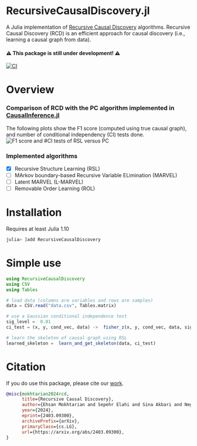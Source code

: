
# RecursiveCausalDiscovery.jl
A Julia implementation of [Recursive Causal Discovery](https://arxiv.org/abs/2403.09300) algorithms. Recursive Causal Discovery (RCD) is an efficient approach for causal discovery (i.e., learning a causal graph from data).

#### ⚠️ This package is still under development! ⚠️
[![CI](https://github.com/sepehr78/RecursiveCausalDiscovery.jl/actions/workflows/ci.yml/badge.svg)](https://github.com/sepehr78/RecursiveCausalDiscovery.jl/actions/workflows/ci.yml)

# Overview
### Comparison of RCD with the PC algorithm implemented in [CausalInference.jl](https://github.com/mschauer/CausalInference.jl)
The following plots show the F1 score (computed using true causal graph), and number of conditional independency (CI) tests done.
![F1 score and #CI tests of RSL versus PC](https://i.ibb.co/sWKP8jM/SCR-20240708-sgii.png)

### Implemented algorithms
 - [x] Recursive Structure Learning (RSL)
 - [ ] MArkov boundary-based Recursive Variable ELimination (MARVEL)
 - [ ] Latent MARVEL (L-MARVEL)
 - [ ] Removable Order Learning (ROL)

# Installation
Requires at least Julia 1.10
```julia
julia> ]add RecursiveCausalDiscovery
```

# Simple use
```julia
using RecursiveCausalDiscovery
using CSV
using Tables

# load data (columns are variables and rows are samples)
data = CSV.read("data.csv", Tables.matrix)

# use a Gaussian conditional independence test
sig_level =  0.01
ci_test = (x, y, cond_vec, data) ->  fisher_z(x, y, cond_vec, data, sig_level)

# learn the skeleton of causal graph using RSL
learned_skeleton =  learn_and_get_skeleton(data, ci_test)
```

# Citation
If you do use this package, please cite our [work](https://arxiv.org/abs/2403.09300).

```bibtex
@misc{mokhtarian2024rcd,
      title={Recursive Causal Discovery}, 
      author={Ehsan Mokhtarian and Sepehr Elahi and Sina Akbari and Negar Kiyavash},
      year={2024},
      eprint={2403.09300},
      archivePrefix={arXiv},
      primaryClass={cs.LG},
      url={https://arxiv.org/abs/2403.09300}, 
}
```
